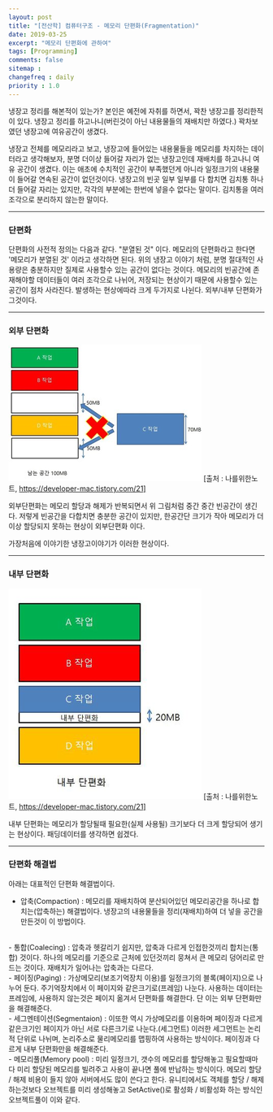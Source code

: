 ```yaml
---
layout: post
title: "[전산학] 컴퓨터구조 - 메모리 단편화(Fragmentation)"
date: 2019-03-25
excerpt: "메모리 단편화에 관하여"
tags: [Programming]
comments: false
sitemap :
changefreq : daily
priority : 1.0
---
```


 냉장고 정리를 해본적이 있는가? 본인은 예전에 자취를 하면서, 꽉찬 냉장고를 정리한적이 있다. 냉장고 정리를 하고나니(버린것이 아닌 내용물들의 재배치만 하였다.) 꽉차보였던 냉장고에 여유공간이 생겼다.

 냉장고 전체를 메모리라고 보고, 냉장고에 들어있는 내용물들을 메모리를 차지하는 데이터라고 생각해보자, 분명 더이상 들어갈 자리가 없는 냉장고인데 재배치를 하고나니 여유 공간이 생겼다. 이는 애초에 수치적인 공간이 부족했던게 아니라 일정크기의 내용물이 들어갈 연속된 공간이 없던것이다. 냉장고의 빈곳 일부 일부를 다 합치면 김치통 하나 더 들어갈 자리는 있지만, 각각의 부분에는 한번에 넣을수 없다는 말이다. 김치통을 여러 조각으로 분리하지 않는한 말이다.

---

### 단편화
 단편화의 사전적 정의는 다음과 같다. "분열된 것" 이다. 메모리의 단편화라고 한다면 '메모리가 분열된 것' 이라고 생각하면 된다. 위의 냉장고 이야기 처럼, 분명 절대적인 사용량은 충분하지만 질제로 사용할수 있는 공간이 없다는 것이다. 메모리의 빈공간에 존재해야할 데이터들이 여러 조각으로 나뉘어, 저장되는 현상이기 때문에 사용할수 있는 공간이 점차 사라진다. 발생하는 현상에따라 크게 두가지로 나뉜다. 외부/내부 단편화가 그것이다.

---

### 외부 단편화

![external](/assets/img/fragmentation/external.jpg)
[출처 : 나를위한노트, https://developer-mac.tistory.com/21]

외부단편화는 메모리 할당과 해제가 반복되면서 위 그림처럼 중간 중간 빈공간이 생긴다. 저렇게 빈공간을 다합치면 충분한 공간이 있지만, 한공간단 크기가 작아 메모리가 더이상 할당되지 못하는 현상이 외부단편화 이다.

가장처음에 이야기한 냉장고이야기가 이러한 현상이다.

---

### 내부 단편화

![internal](/assets/img/fragmentation/internal.jpg)
[출처 : 나를위한노트, https://developer-mac.tistory.com/21]

내부 단편화는 메모리가 할당될때 필요한(실제 사용될) 크기보다 더 크게 할당되어 생기는 현상이다. 패딩데이터를 생각하면 쉽겠다.

---

### 단편화 해결법

아래는 대표적인 단편화 해결법이다.
- 압축(Compaction) : 메모리를 재배치하여 분산되어있던 메모리공간을 하나로 합치는(압축하는) 해결법이다. 냉장고의 내용물들을 정리(재배치)하여 더 넣을 공간을 만든것이 이 방법이다.
<br>
- 통합(Coalecing) : 압축과 헷갈리기 쉽지만, 압축과 다르게 인접한것끼리 합치는(통합) 것이다. 하나의 메모리를 기준으로 근처에 있던것끼리 뭉쳐서 큰 메모리 덩어리로 만드는 것이다. 재배치가 일어나는 압축과는 다르다.
<br>
- 페이징(Paging) : 가상메모리(보조기억장치 이용)를 일정크기의 블록(페이지)으로 나누어 둔다. 주기억장치에서 이 페이지와 같은크기로(프레임) 나눈다. 사용하는 데이터는 프레임에, 사용하지 않는것은 페이지 옮겨서 단편화를 해결한다. 단 이는 외부 단편화만을 해결해준다.
<br>
- 세그멘테이션(Segmentaion) : 이또한 역시 가상메모리를 이용하며 페이징과 다르게 같은크기인 페이지가 아닌 서로 다른크기로 나눈다.(세그먼트) 이러한 세그먼트는 논리적 단위로 나뉘며, 논리주소로 물리메모리를 맵핑하여 사용하는 방식이다. 페이징과 다르게 내부 단편화만을 해결해준다.
<br>
- 메모리풀(Memory pool) : 미리 일정크기, 갯수의 메모리를 할당해놓고 필요할때마다 미리 할당된 메모리를 빌려주고 사용이 끝나면 풀에 반납하는 방식이다. 메모리 할당 / 해제 비용이 들지 않아 서버에서도 많이 쓴다고 한다. 유니티에서도 객체를 할당 / 해제하는것보다 오브젝트를 미리 생성해놓고 SetActive()로 활성화 / 비활성화 하는 방식인 오브젝트풀이 이와 같다.
